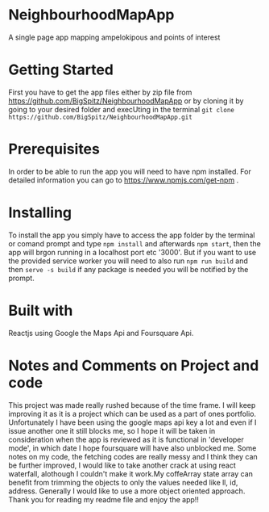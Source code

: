 # NeighbourhoodMapApp
A single page app mapping ampelokipous and points of interest

# Getting Started
First you have to get the app files either by zip file from https://github.com/BigSpitz/NeighbourhoodMapApp
or by cloning it by going to your desired folder and execUting in the terminal
`git clone https://github.com/BigSpitz/NeighbourhoodMapApp.git`

# Prerequisites
In order to be able to run the app you will need to have npm installed. For
detailed information you can go to https://www.npmjs.com/get-npm .

# Installing
To install the app you simply have to access the app folder by the terminal or
comand prompt and type `npm install` and afterwards `npm start`, then the app
will brgon running in a localhost port etc '3000'. But if you want to
use the provided service worker you will need to also run `npm run build` and then
`serve -s build` if any package is needed you will be notified by the prompt.

# Built with
Reactjs using Google the Maps Api and Foursquare Api.

# Notes and Comments on Project and code
This project was made really rushed because of the time frame. I will keep improving it
as it is a project which can be used as a part of ones portfolio. Unfortunately I have been
using the google maps api key a lot and even if I issue another one it still blocks me, so
I hope it will be taken in consideration when the app is reviewed as it is functional in 'developer mode',
in which date I hope foursquare will have also unblocked me. Some notes on my code, the fetching codes
are really messy and I think they can be further improved, I would like to take another crack at using
react waterfall, alothough I couldn't make it work.My coffeArray state array can benefit from
trimming the objects to only the values needed like ll, id, address. Generally I would like to use a more
object oriented approach. Thank you for reading my readme file and enjoy the app!!

